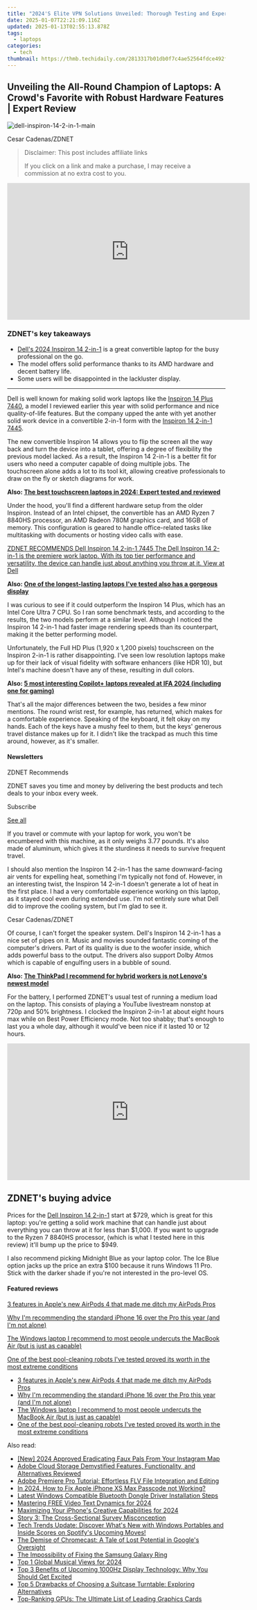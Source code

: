 ```yaml
---
title: "2024'S Elite VPN Solutions Unveiled: Thorough Testing and Expert Reviews | Wired"
date: 2025-01-07T22:21:09.116Z
updated: 2025-01-13T02:55:13.878Z
tags:
  - laptops
categories:
  - tech
thumbnail: https://thmb.techidaily.com/2813317b01db0f7c4ae52564fdce492f88f0016328d542565dd1aa28d152d580.jpg
---
```


## Unveiling the All-Round Champion of Laptops: A Crowd's Favorite with Robust Hardware Features | Expert Review

![dell-inspiron-14-2-in-1-main](https://www.zdnet.com/a/img/resize/6cd2de4d707db5a6dad68ac33a8615a9a90746c4/2024/06/19/7716bea8-0a0a-4db1-86b1-8eec46c4e9f3/dell-inspiron-14-2-in-1-main.jpg?auto=webp&width=1280)

Cesar Cadenas/ZDNET

>  Disclaimer: This post includes affiliate links
>
>  If you click on a link and make a purchase, I may receive a commission at no extra cost to you.
>

<!-- affiliate ads begin -->
<iframe width="560" height="315" src="https://www.youtube.com/embed/RJNYTGHVlLc?si=heERQcpMi77lqToE" title="YouTube video player" frameborder="0" allow="accelerometer; autoplay; clipboard-write; encrypted-media; gyroscope; picture-in-picture; web-share" referrerpolicy="strict-origin-when-cross-origin" allowfullscreen></iframe>
<!-- affiliate ads end -->

### ZDNET's key takeaways

* [Dell's 2024 Inspiron 14 2-in-1](https://shop-links.co/link/?exclusive=1&publisher_slug=itechdaily19598&url=https%3A%2F%2Fwww.dpbolvw.net%2Fclick-9041660-15734614%3Furl%3Dhttps%253A%252F%252Fwww.dell.com%252Fen-us%252Fshop%252Flaptops%252Famd%252Fspd%252Finspiron-14-7445-2-in-1-laptop%252Fusei2hbts7445gxcn%26sid%3Dzd-%255F%255FCOM%255FCLICK%255FID%255F%255F-dtp) is a great convertible laptop for the busy professional on the go.
* The model offers solid performance thanks to its AMD hardware and decent battery life.
* Some users will be disappointed in the lackluster display.

---

Dell is well known for making solid work laptops like the [Inspiron 14 Plus 7440](https://www.zdnet.com/article/i-tested-dells-most-underrated-laptop-and-it-has-clever-features-at-an-accessible-price/), a model I reviewed earlier this year with solid performance and nice quality-of-life features. But the company upped the ante with yet another solid work device in a convertible 2-in-1 form with the [Inspiron 14 2-in-1 7445](https://shop-links.co/link/?exclusive=1&publisher_slug=itechdaily19598&url=https%3A%2F%2Fwww.dpbolvw.net%2Fclick-9041660-15734614%3Furl%3Dhttps%253A%252F%252Fwww.dell.com%252Fen-us%252Fshop%252Flaptops%252Famd%252Fspd%252Finspiron-14-7445-2-in-1-laptop%252Fusei2hbts7445gxcn%26sid%3Dzd-%255F%255FCOM%255FCLICK%255FID%255F%255F-dtp). 

The new convertible Inspiron 14 allows you to flip the screen all the way back and turn the device into a tablet, offering a degree of flexibility the previous model lacked. As a result, the Inspiron 14 2-in-1 is a better fit for users who need a computer capable of doing multiple jobs. The touchscreen alone adds a lot to its tool kit, allowing creative professionals to draw on the fly or sketch diagrams for work. 

**Also: [The best touchscreen laptops in 2024: Expert tested and reviewed](https://www.zdnet.com/article/best-touchscreen-laptop/)**

Under the hood, you'll find a different hardware setup from the older Inspiron. Instead of an Intel chipset, the convertible has an AMD Ryzen 7 8840HS processor, an AMD Radeon 780M graphics card, and 16GB of memory. This configuration is geared to handle office-related tasks like multitasking with documents or hosting video calls with ease. 

[ZDNET RECOMMENDS Dell Inspiron 14 2-in-1 7445 The Dell Inspiron 14 2-in-1 is the premiere work laptop. With its top tier performance and versatility, the device can handle just about anything you throw at it. View at Dell](https://shop-links.co/link/?exclusive=1&publisher_slug=itechdaily19598&url=https%3A%2F%2Fwww.dpbolvw.net%2Fclick-9041660-15734614%3Furl%3Dhttps%253A%252F%252Fwww.dell.com%252Fen-us%252Fshop%252Flaptops%252Famd%252Fspd%252Finspiron-14-7445-2-in-1-laptop%252Fusei2hbts7445gxcn%26sid%3Dzd-%255F%255FCOM%255FCLICK%255FID%255F%255F-dtp)

**Also: [One of the longest-lasting laptops I've tested also has a gorgeous display](https://www.zdnet.com/article/one-of-the-longest-lasting-laptops-ive-tested-also-has-a-gorgeous-display/)**

I was curious to see if it could outperform the Inspiron 14 Plus, which has an Intel Core Ultra 7 CPU. So I ran some benchmark tests, and according to the results, the two models perform at a similar level. Although I noticed the Inspiron 14 2-in-1 had faster image rendering speeds than its counterpart, making it the better performing model.

Unfortunately, the Full HD Plus (1,920 x 1,200 pixels) touchscreen on the Inspiron 2-in-1 is rather disappointing. I've seen low resolution laptops make up for their lack of visual fidelity with software enhancers (like HDR 10), but Intel's machine doesn't have any of these, resulting in dull colors.

**Also: [5 most interesting Copilot+ laptops revealed at IFA 2024 (including one for gaming)](https://www.zdnet.com/article/5-most-interesting-copilot-laptops-revealed-at-ifa-2024-including-one-for-gaming/)**

That's all the major differences between the two, besides a few minor mentions. The round wrist rest, for example, has returned, which makes for a comfortable experience. Speaking of the keyboard, it felt okay on my hands. Each of the keys have a mushy feel to them, but the keys' generous travel distance makes up for it. I didn't like the trackpad as much this time around, however, as it's smaller. 

#### Newsletters

ZDNET Recommends

ZDNET saves you time and money by delivering the best products and tech deals to your inbox every week.

 Subscribe

[See all](https://www.zdnet.com/newsletters/)

If you travel or commute with your laptop for work, you won't be encumbered with this machine, as it only weighs 3.77 pounds. It's also made of aluminum, which gives it the sturdiness it needs to survive frequent travel. 

I should also mention the Inspiron 14 2-in-1 has the same downward-facing air vents for expelling heat, something I'm typically not fond of. However, in an interesting twist, the Inspiron 14 2-in-1 doesn't generate a lot of heat in the first place. I had a very comfortable experience working on this laptop, as it stayed cool even during extended use. I'm not entirely sure what Dell did to improve the cooling system, but I'm glad to see it. 

Cesar Cadenas/ZDNET

Of course, I can't forget the speaker system. Dell's Inspiron 14 2-in-1 has a nice set of pipes on it. Music and movies sounded fantastic coming of the computer's drivers. Part of its quality is due to the woofer inside, which adds powerful bass to the output. The drivers also support Dolby Atmos which is capable of engulfing users in a bubble of sound.

**Also: [The ThinkPad I recommend for hybrid workers is not Lenovo's newest model](https://www.zdnet.com/article/the-thinkpad-i-recommend-for-hybrid-workers-is-not-lenovos-newest-model/)**

For the battery, I performed ZDNET's usual test of running a medium load on the laptop. This consists of playing a YouTube livestream nonstop at 720p and 50% brightness. I clocked the Inspiron 2-in-1 at about eight hours max while on Best Power Efficiency mode. Not too shabby; that's enough to last you a whole day, although it would've been nice if it lasted 10 or 12 hours. 

<!-- affiliate ads begin -->
<iframe width="560" height="315" src="https://www.youtube.com/embed/JlX-G8rBs1w?si=iIhUoWAq5x3YK9rA" title="YouTube video player" frameborder="0" allow="accelerometer; autoplay; clipboard-write; encrypted-media; gyroscope; picture-in-picture; web-share" referrerpolicy="strict-origin-when-cross-origin" allowfullscreen></iframe>
<!-- affiliate ads end -->

## ZDNET's buying advice

Prices for the [Dell Inspiron 14 2-in-1](https://shop-links.co/link/?exclusive=1&publisher_slug=itechdaily19598&url=https%3A%2F%2Fwww.dpbolvw.net%2Fclick-9041660-15734614%3Furl%3Dhttps%253A%252F%252Fwww.dell.com%252Fen-us%252Fshop%252Flaptops%252Famd%252Fspd%252Finspiron-14-7445-2-in-1-laptop%252Fusei2hbts7445gxcn%26sid%3Dzd-%255F%255FCOM%255FCLICK%255FID%255F%255F-dtp) start at $729, which is great for this laptop: you're getting a solid work machine that can handle just about everything you can throw at it for less than $1,000\. If you want to upgrade to the Ryzen 7 8840HS processor, (which is what I tested here in this review) it'll bump up the price to $949\. 

I also recommend picking Midnight Blue as your laptop color. The Ice Blue option jacks up the price an extra $100 because it runs Windows 11 Pro. Stick with the darker shade if you're not interested in the pro-level OS.

#### Featured reviews

[3 features in Apple's new AirPods 4 that made me ditch my AirPods Pros](https://www.zdnet.com/article/3-features-in-apples-new-airpods-4-that-made-me-ditch-my-airpods-pros/ "3 features in Apple's new AirPods 4 that made me ditch my AirPods Pros")

[Why I'm recommending the standard iPhone 16 over the Pro this year (and I'm not alone)](https://www.zdnet.com/article/why-im-recommending-the-standard-iphone-16-over-the-pro-this-year-and-im-not-alone/ "Why I'm recommending the standard iPhone 16 over the Pro this year (and I'm not alone)")

[The Windows laptop I recommend to most people undercuts the MacBook Air (but is just as capable)](https://www.zdnet.com/article/the-windows-laptop-i-recommend-to-most-people-undercuts-the-macbook-air-but-is-just-as-capable/ "The Windows laptop I recommend to most people undercuts the MacBook Air (but is just as capable)")

[One of the best pool-cleaning robots I've tested proved its worth in the most extreme conditions](https://www.zdnet.com/article/one-of-the-best-pool-cleaning-robots-ive-tested-proved-its-worth-in-the-most-extreme-conditions/ "One of the best pool-cleaning robots I've tested proved its worth in the most extreme conditions")

* [3 features in Apple's new AirPods 4 that made me ditch my AirPods Pros](https://www.zdnet.com/article/3-features-in-apples-new-airpods-4-that-made-me-ditch-my-airpods-pros/ "3 features in Apple's new AirPods 4 that made me ditch my AirPods Pros")
* [Why I'm recommending the standard iPhone 16 over the Pro this year (and I'm not alone)](https://www.zdnet.com/article/why-im-recommending-the-standard-iphone-16-over-the-pro-this-year-and-im-not-alone/ "Why I'm recommending the standard iPhone 16 over the Pro this year (and I'm not alone)")
* [The Windows laptop I recommend to most people undercuts the MacBook Air (but is just as capable)](https://www.zdnet.com/article/the-windows-laptop-i-recommend-to-most-people-undercuts-the-macbook-air-but-is-just-as-capable/ "The Windows laptop I recommend to most people undercuts the MacBook Air (but is just as capable)")
* [One of the best pool-cleaning robots I've tested proved its worth in the most extreme conditions](https://www.zdnet.com/article/one-of-the-best-pool-cleaning-robots-ive-tested-proved-its-worth-in-the-most-extreme-conditions/ "One of the best pool-cleaning robots I've tested proved its worth in the most extreme conditions")

<ins class="adsbygoogle"
     style="display:block"
     data-ad-format="autorelaxed"
     data-ad-client="ca-pub-7571918770474297"
     data-ad-slot="1223367746"></ins>

<ins class="adsbygoogle"
     style="display:block"
     data-ad-client="ca-pub-7571918770474297"
     data-ad-slot="8358498916"
     data-ad-format="auto"
     data-full-width-responsive="true"></ins>

<span class="atpl-alsoreadstyle">Also read:</span>
<div><ul>
<li><a href="https://instagram-clips.techidaily.com/new-2024-approved-eradicating-faux-pals-from-your-instagram-map/"><u>[New] 2024 Approved Eradicating Faux Pals From Your Instagram Map</u></a></li>
<li><a href="https://extra-lessons.techidaily.com/adobe-cloud-storage-demystified-features-functionality-and-alternatives-reviewed/"><u>Adobe Cloud Storage Demystified Features, Functionality, and Alternatives Reviewed</u></a></li>
<li><a href="https://win-best.techidaily.com/adobe-premiere-pro-tutorial-effortless-flv-file-integration-and-editing/"><u>Adobe Premiere Pro Tutorial: Effortless FLV File Integration and Editing</u></a></li>
<li><a href="https://ios-unlock.techidaily.com/in-2024-how-to-fix-apple-iphone-xs-max-passcode-not-working-by-drfone-ios/"><u>In 2024, How to Fix Apple iPhone XS Max Passcode not Working?</u></a></li>
<li><a href="https://win-amazing.techidaily.com/latest-windows-compatible-bluetooth-dongle-driver-installation-steps/"><u>Latest Windows Compatible Bluetooth Dongle Driver Installation Steps</u></a></li>
<li><a href="https://some-guidance.techidaily.com/mastering-free-video-text-dynamics-for-2024/"><u>Mastering FREE Video Text Dynamics for 2024</u></a></li>
<li><a href="https://extra-skills.techidaily.com/maximizing-your-iphones-creative-capabilities-for-2024/"><u>Maximizing Your iPhone's Creative Capabilities for 2024</u></a></li>
<li><a href="https://hardware-reviews.techidaily.com/story-3-the-cross-sectional-survey-misconception/"><u>Story 3: The Cross-Sectional Survey Misconception</u></a></li>
<li><a href="https://hardware-reviews.techidaily.com/tech-trends-update-discover-whats-new-with-windows-portables-and-inside-scores-on-spotifys-upcoming-moves/"><u>Tech Trends Update: Discover What's New with Windows Portables and Inside Scores on Spotify's Upcoming Moves!</u></a></li>
<li><a href="https://hardware-reviews.techidaily.com/the-demise-of-chromecast-a-tale-of-lost-potential-in-googles-oversight/"><u>The Demise of Chromecast: A Tale of Lost Potential in Google's Oversight</u></a></li>
<li><a href="https://hardware-reviews.techidaily.com/the-impossibility-of-fixing-the-samsung-galaxy-ring/"><u>The Impossibility of Fixing the Samsung Galaxy Ring</u></a></li>
<li><a href="https://some-guidance.techidaily.com/top-1-global-musical-views-for-2024/"><u>Top 1 Global Musical Views for 2024</u></a></li>
<li><a href="https://hardware-reviews.techidaily.com/top-3-benefits-of-upcoming-1000hz-display-technology-why-you-should-get-excited/"><u>Top 3 Benefits of Upcoming 1000Hz Display Technology: Why You Should Get Excited</u></a></li>
<li><a href="https://hardware-reviews.techidaily.com/top-5-drawbacks-of-choosing-a-suitcase-turntable-exploring-alternatives/"><u>Top 5 Drawbacks of Choosing a Suitcase Turntable: Exploring Alternatives</u></a></li>
<li><a href="https://hardware-reviews.techidaily.com/top-ranking-gpus-the-ultimate-list-of-leading-graphics-cards/"><u>Top-Ranking GPUs: The Ultimate List of Leading Graphics Cards</u></a></li>
</ul></div>

